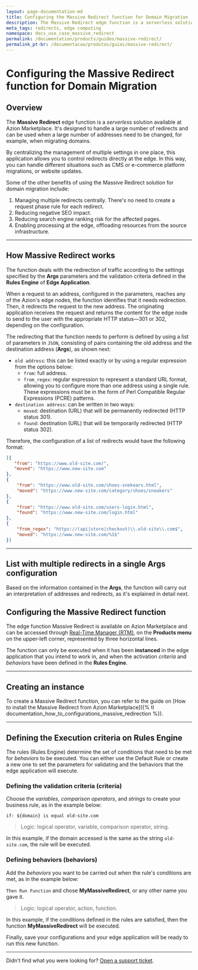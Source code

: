```yaml
---
layout: page-documentation-md
title: Configuring the Massive Redirect function for Domain Migration
description: The Massive Redirect edge function is a serverless solution available at Azion Marketplace. It's designed to handle a large number of redirects and can be used when a large number of addresses need to be changed, for example, when migrating domains.
meta_tags: redirects, edge computing
namespace: docs_use_case_massive_redirect
permalink: /documentation/products/guides/massive-redirect/
permalink_pt-br: /documentacao/produtos/guias/massive-redirect/
---
```


# Configuring the Massive Redirect function for Domain Migration

## Overview

The **Massive Redirect** edge function is a *serverless* solution available at Azion Marketplace. It's designed to handle a large number of redirects and can be used when a large number of addresses need to be changed, for example, when migrating domains.

By centralizing the management of multiple settings in one place, this application allows you to control redirects directly at the edge. In this way, you can handle different situations such as CMS or e-commerce platform migrations, or website updates.

Some of the other benefits of using the Massive Redirect solution for domain migration include:

1. Managing multiple redirects centrally. There's no need to create a request phase rule for each redirect.
2. Reducing negative SEO impact.
3. Reducing search engine ranking risk for the affected pages.
4. Enabling processing at the edge, offloading resources from the source infrastructure.

---

## How Massive Redirect works

The function deals with the redirection of traffic according to the settings specified by the **Args** parameters and the validation criteria defined in the **Rules Engine** of **Edge Application**.

When a request to an address, configured in the parameters, reaches any of the Azion's edge nodes, the function identifies that it needs redirection. Then, it redirects the request to the new address. The originating application receives the request and returns the content for the edge node to send to the user with the appropriate HTTP status—301 or 302, depending on the configuration.

The redirecting that the function needs to perform is defined by using a list of parameters in `JSON`, consisting of pairs containing the old address and the destination address (**Args**), as shown next:

- `old address`: this can be listed exactly or by using a regular expression from the options below:
    - `from`: full address.
    - `from_regex`: regular expression to represent a standard URL format, allowing you to configure more than one address using a single rule. These expressions must be in the form of Perl Compatible Regular Expressions (PCRE) patterns.
- `destination address`: can be written in two ways:
    - `moved`: destination (URL) that will be permanently redirected (HTTP status 301).
    - `found`: destination (URL) that will be temporarily redirected (HTTP status 302).

Therefore, the configuration of a list of redirects would have the following format:

``` json
[{
   "from": "https://www.old-site.com/",
   "moved": "https://www.new-site.com"
},
{
    "from": "https://www.old-site.com/shoes-snekears.html",
    "moved": "https://www.new-site.com/category/shoes/sneakers"
},
{
    "from": "https://www.old-site.com/users-login.html",
    "found": "https://www.new-site.com/login.html"
},
{
    "from_regex": "https://(api|store|checkout)\\.old-site\\.com$",
    "moved": "https://www.new-site.com/%1$"
}]
```

---

## List with multiple redirects in a single Args configuration

Based on the information contained in the **Args**, the function will carry out an interpretation of addresses and redirects, as it's explained in detail next.

## Configuring the Massive Redirect function

The edge function Massive Redirect is available on Azion Marketplace and can be accessed through [Real-Time Manager (RTM)](https://manager.azion.com/), on the **Products menu** on the upper-left corner, represented by three horizontal lines.

The function can only be executed when it has been **instanced** in the edge application that you intend to work in, and when the activation *criteria* and *behaviors* have been defined in the **Rules Engine**.

---

## Creating an instance

To create a Massive Redirect function, you can refer to the guide on [How to install the Massive Redirect from Azion Marketplace]({% tl documentation_how_to_configurations_massive_redirection %}).

---

## Defining the Execution criteria on Rules Engine

The rules (Rules Engine) determine the set of conditions that need to be met for *behaviors* to be executed. You can either use the Default Rule or create a new one to set the parameters for validating and the behaviors that the edge application will execute.

### Defining the validation criteria (criteria)

Choose the *variables*, *comparison operators*, and *strings* to create your business rule, as in the example below:

`if: ${domain} is equal old-site.com`

> Logic: logical operator, variable, comparison operator, string.

In this example, if the domain accessed is the same as the string `old-site.com`, the rule will be executed.

### Defining behaviors (behaviors)

Add the *behaviors* you want to be carried out when the rule's conditions are met, as in the example below:

`Then Run Function` and chose **MyMassiveRedirect**, or any other name you gave it.

> Logic: logical operator, action, function.

In this example, if the conditions defined in the rules are satisfied, then the function **MyMassiveRedirect** will be executed.

Finally, save your configurations and your edge application will be ready to run this new function.

---

Didn’t find what you were looking for? [Open a support ticket](https://tickets.azion.com/).
